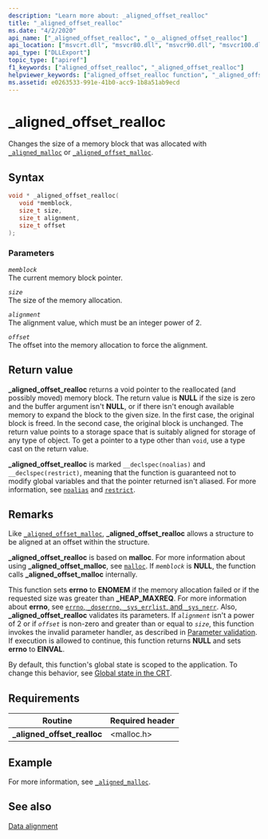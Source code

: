 ```yaml
---
description: "Learn more about: _aligned_offset_realloc"
title: "_aligned_offset_realloc"
ms.date: "4/2/2020"
api_name: ["_aligned_offset_realloc", "_o__aligned_offset_realloc"]
api_location: ["msvcrt.dll", "msvcr80.dll", "msvcr90.dll", "msvcr100.dll", "msvcr100_clr0400.dll", "msvcr110.dll", "msvcr110_clr0400.dll", "msvcr120.dll", "msvcr120_clr0400.dll", "ucrtbase.dll", "api-ms-win-crt-heap-l1-1-0.dll", "api-ms-win-crt-private-l1-1-0.dll"]
api_type: ["DLLExport"]
topic_type: ["apiref"]
f1_keywords: ["aligned_offset_realloc", "_aligned_offset_realloc"]
helpviewer_keywords: ["aligned_offset_realloc function", "_aligned_offset_realloc function"]
ms.assetid: e0263533-991e-41b0-acc9-1b8a51ab9ecd
---
```

# _aligned_offset_realloc

Changes the size of a memory block that was allocated with [`_aligned_malloc`](aligned-malloc.md) or [`_aligned_offset_malloc`](aligned-offset-malloc.md).

## Syntax

```C
void * _aligned_offset_realloc(
   void *memblock,
   size_t size,
   size_t alignment,
   size_t offset
);
```

### Parameters

*`memblock`*\
The current memory block pointer.

*`size`*\
The size of the memory allocation.

*`alignment`*\
The alignment value, which must be an integer power of 2.

*`offset`*\
The offset into the memory allocation to force the alignment.

## Return value

**_aligned_offset_realloc** returns a void pointer to the reallocated (and possibly moved) memory block. The return value is **NULL** if the size is zero and the buffer argument isn't **NULL**, or if there isn't enough available memory to expand the block to the given size. In the first case, the original block is freed. In the second case, the original block is unchanged. The return value points to a storage space that is suitably aligned for storage of any type of object. To get a pointer to a type other than `void`, use a type cast on the return value.

**_aligned_offset_realloc** is marked `__declspec(noalias)` and `__declspec(restrict)`, meaning that the function is guaranteed not to modify global variables and that the pointer returned isn't aliased. For more information, see [`noalias`](../../cpp/noalias.md) and [`restrict`](../../cpp/restrict.md).

## Remarks

Like [`_aligned_offset_malloc`](aligned-offset-malloc.md), **_aligned_offset_realloc** allows a structure to be aligned at an offset within the structure.

**_aligned_offset_realloc** is based on **malloc**. For more information about using **_aligned_offset_malloc**, see [`malloc`](malloc.md). If *`memblock`* is **NULL**, the function calls **_aligned_offset_malloc** internally.

This function sets **errno** to **ENOMEM** if the memory allocation failed or if the requested size was greater than **_HEAP_MAXREQ**. For more information about **errno**, see [`errno`, `_doserrno`, `_sys_errlist`, and `_sys_nerr`](../errno-doserrno-sys-errlist-and-sys-nerr.md). Also, **_aligned_offset_realloc** validates its parameters. If *`alignment`* isn't a power of 2 or if *`offset`* is non-zero and greater than or equal to *`size`*, this function invokes the invalid parameter handler, as described in [Parameter validation](../parameter-validation.md). If execution is allowed to continue, this function returns **NULL** and sets **errno** to **EINVAL**.

By default, this function's global state is scoped to the application. To change this behavior, see [Global state in the CRT](../global-state.md).

## Requirements

|Routine|Required header|
|-------------|---------------------|
|**_aligned_offset_realloc**|\<malloc.h>|

## Example

For more information, see [`_aligned_malloc`](aligned-malloc.md).

## See also

[Data alignment](../data-alignment.md)
